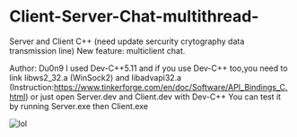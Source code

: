 # Client-Server-Chat-multithread-
Server and Client C++ (need update sercurity crytography data transmission line)
New feature: multiclient chat.


Author: Du0n9
I used Dev-C++5.11 and if you use Dev-C++ too,you need to link libws2_32.a (WinSock2) and libadvapi32.a (Instruction:https://www.tinkerforge.com/en/doc/Software/API_Bindings_C.html)
or just open Server.dev and Client.dev with Dev-C++
You can test it by running Server.exe then Client.exe

<img alt="lol">
